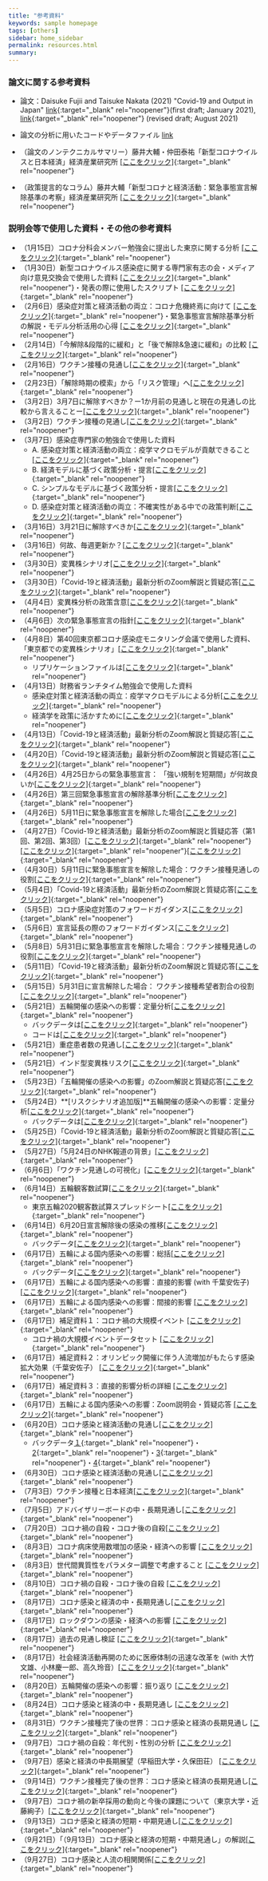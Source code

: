```yaml
---
title: "参考資料"
keywords: sample homepage
tags: [others]
sidebar: home_sidebar
permalink: resources.html
summary:
---
```


### 論文に関する参考資料

- 論文：Daisuke Fujii and Taisuke Nakata (2021) "Covid-19 and Output in Japan" [link](./files/FujiiNakata_Covid19.pdf){:target="_blank" rel="noopener"}(first draft; January 2021), [link](./files/FujiiNakata_20210811.pdf){:target="_blank" rel="noopener"} (revised draft; August 2021)

- 論文の分析に用いたコードやデータファイル [link](./files/Covid19_Output.zip)

- （論文のノンテクニカルサマリー）藤井大輔・仲田泰祐「新型コロナウイルスと日本経済」経済産業研究所 [[ここをクリック]](https://www.rieti.go.jp/jp/publications/nts/21e004.html){:target="_blank" rel="noopener"}

- （政策提言的なコラム）藤井大輔「新型コロナと経済活動：緊急事態宣言解除基準の考察」経済産業研究所 [[ここをクリック]](https://www.rieti.go.jp/jp/columns/a01_0629.html){:target="_blank" rel="noopener"}

### 説明会等で使用した資料・その他の参考資料

- （1月15日）コロナ分科会メンバー勉強会に提出した東京に関する分析 [[ここをクリック]](./files/Slides_緊急事態宣言解除基準_0115.pdf){:target="_blank" rel="noopener"}
- （1月30日）新型コロナウイルス感染症に関する専門家有志の会・メディア向け意見交換会で使用した資料 [[ここをクリック]](./files/Covid19OutputJapan_20210130.pdf){:target="_blank" rel="noopener"}・発表の際に使用したスクリプト [[ここをクリック]](./files/Covid19OutputJapan_20210130_Script.pdf){:target="_blank" rel="noopener"}
- （2月6日）感染症対策と経済活動の両立：コロナ危機終焉に向けて [[ここをクリック]](./files/Covid19OutputJapan_20210206.pdf){:target="_blank" rel="noopener"}・緊急事態宣言解除基準分析の解説・モデル分析活用の心得 [[ここをクリック]](./files/Covid19OutputJapan_Note_20210206.pdf){:target="_blank" rel="noopener"}
- （2月14日）「今解除&段階的に緩和」と「後で解除&急速に緩和」の比較 [[ここをクリック]](./files/FujiiNakata_Slides_20210214.pdf){:target="_blank" rel="noopener"}
- （2月16日）ワクチン接種の見通し[[ここをクリック]](./files/FujiiNakata_Vaccines_Slides_20210216.pdf){:target="_blank" rel="noopener"}
- （2月23日）「解除時期の模索」から「リスク管理」へ[[ここをクリック]](./files/FujiiNakata_Note_20210223.pdf){:target="_blank" rel="noopener"}
- （3月2日）3月7日に解除すべきか？ー1か月前の見通しと現在の見通しの比較から言えることー[[ここをクリック]](./files/FujiiNakata_Slides_20210302.pdf){:target="_blank" rel="noopener"}
- （3月2日）ワクチン接種の見通し[[ここをクリック]](./files/FujiiNakata_Vaccines_Slides_20210302.pdf){:target="_blank" rel="noopener"}
- （3月7日）感染症専門家の勉強会で使用した資料
    - A. 感染症対策と経済活動の両立：疫学マクロモデルが貢献できること[[ここをクリック]](./files/FujiiNakata_Slides_20210307a.pdf){:target="_blank" rel="noopener"}
    - B. 経済モデルに基づく政策分析・提言[[ここをクリック]](./files/FujiiNakata_Slides_20210307b.pdf){:target="_blank" rel="noopener"}
    - C. シンプルなモデルに基づく政策分析・提言[[ここをクリック]](./files/FujiiNakata_Slides_20210307c.pdf){:target="_blank" rel="noopener"}
    - D. 感染症対策と経済活動の両立：不確実性がある中での政策判断[[ここをクリック]](./files/FujiiNakata_Slides_20210307d.pdf){:target="_blank" rel="noopener"}
- （3月16日）3月21日に解除すべきか[[ここをクリック]](./files/FujiiNakata_Slides_20210316.pdf){:target="_blank" rel="noopener"}
- （3月16日）何故、毎週更新か？[[ここをクリック]](./files/FujiiNakata_Slides_20210316b.pdf){:target="_blank" rel="noopener"}
- （3月30日）変異株シナリオ[[ここをクリック]](./files/FujiiNakata_Slides_20210330_variants.pdf){:target="_blank" rel="noopener"}
- （3月30日）「Covid-19と経済活動」最新分析のZoom解説と質疑応答[[ここをクリック]](https://u-tokyo-ac-jp.zoom.us/rec/share/PSgMvoQQCNpGmODfyujp9rDeVI_zoYcAYouj_05pPi5wQgUP30CJQLgKAuQF7Ci8.rT8j01xqw4bE-5kA?startTime=1617091306000){:target="_blank" rel="noopener"}
- （4月4日）変異株分析の政策含意[[ここをクリック]](./files/FujiiNakata_Slides_20210404_variants.pdf){:target="_blank" rel="noopener"}
- （4月6日）次の緊急事態宣言の指針[[ここをクリック]](./files/FujiiNakata_Slides_20210406.pdf){:target="_blank" rel="noopener"}
- （4月8日）第40回東京都コロナ感染症モニタリング会議で使用した資料、「東京都での変異株シナリオ」[[ここをクリック]](./files/FujiiNakata_Slides_20210408.pdf){:target="_blank" rel="noopener"}
	- リプリケーションファイルは[[ここをクリック]](./files/Replication.zip){:target="_blank" rel="noopener"}
- （4月13日）財務省ランチタイム勉強会で使用した資料
	- 感染症対策と経済活動の両立：疫学マクロモデルによる分析[[ここをクリック]](./files/Nakata_MOF_Slides_20210413a.pdf){:target="_blank" rel="noopener"}
	- 経済学を政策に活かすために[[ここをクリック]](./files/Nakata_MOF_Slides_20210413b.pdf){:target="_blank" rel="noopener"}
- （4月13日）「Covid-19と経済活動」最新分析のZoom解説と質疑応答[[ここをクリック]](https://u-tokyo-ac-jp.zoom.us/rec/share/X1nKq9vBFRCghWKSy9mmwglzJlv1uSBZHhOuHRty6hq_tDatnmD1g7ps7zG1yYiH.Gid9nkZ4y0DGlbya){:target="_blank" rel="noopener"}
- （4月20日）「Covid-19と経済活動」最新分析のZoom解説と質疑応答[[ここをクリック]](https://u-tokyo-ac-jp.zoom.us/rec/share/yamnPfsovC4sf5spZ5WnF9B0XaQwbsb6hUVGIAP95MuWrtt5CVvliog-KXOvPh5Y.BdAIQX7ZMlovSW0c){:target="_blank" rel="noopener"}
- （4月26日）4月25日からの緊急事態宣言： 「強い規制を短期間」が何故良いか[[ここをクリック]](./files/FujiiNakata_StrictAndShort_Slides_20210426.pdf){:target="_blank" rel="noopener"}
- （4月26日）第三回緊急事態宣言の解除基準分析[[ここをクリック]](./files/FujiiNakata_LiftingCriteria_Slides_20210426.pdf){:target="_blank" rel="noopener"}
- （4月26日）5月11日に緊急事態宣言を解除した場合[[ここをクリック]](./files/FujiiNakata_GradualRecovery_Slides_20210426.pdf){:target="_blank" rel="noopener"}
- （4月27日）「Covid-19と経済活動」最新分析のZoom解説と質疑応答（第1回、第2回、第3回）[[ここをクリック]](https://u-tokyo-ac-jp.zoom.us/rec/share/IRZvttIR2lZ-uV-juJxN4nuNCfbpilp_K8Hnn0MSxrFlHfbIqYxdxA85RVKVwA2L.qvT8wPDvrs_PbF9r){:target="_blank" rel="noopener"}[[ここをクリック]](https://u-tokyo-ac-jp.zoom.us/rec/share/G_dhZOFCnyM5TlI0ciugR8nM7HUHKa2EYdNGJeL935DfAJxI1blz8SSbfKbh68.ecBe_sCMc3GLAl67){:target="_blank" rel="noopener"}[[ここをクリック]](https://u-tokyo-ac-jp.zoom.us/rec/share/J0eCA8RF6TGcfrsYcW4k9W0crEATd7FJNYldqI4PvyZ7kWooY1kyouF1kL_NI5ot.FeAq3mRPUYgUsNhz){:target="_blank" rel="noopener"}
- （4月30日）5月11日に緊急事態宣言を解除した場合：ワクチン接種見通しの役割[[ここをクリック]](./files/FujiiNakata_AlternativeVaccines_Slides_20210430.pdf){:target="_blank" rel="noopener"}
- （5月4日）「Covid-19と経済活動」最新分析のZoom解説と質疑応答[[ここをクリック]](https://u-tokyo-ac-jp.zoom.us/rec/share/6VBdFiQOicEw63WczadVca3xb23rIvi0hDsiRhv3HJyehfaoglYWho-66Zg14CiF.xkuxA2eV2ZOUcgyD){:target="_blank" rel="noopener"}
- （5月5日）コロナ感染症対策のフォワードガイダンス[[ここをクリック]](./files/FujiiNakata_ForwardGuidance_Slides_20210505.pdf){:target="_blank" rel="noopener"}
- （5月6日）宣言延長の際のフォワードガイダンス[[ここをクリック]](./files/FujiiNakata_ForwardGuidance_Slides_20210506.pdf){:target="_blank" rel="noopener"}
- （5月8日）5月31日に緊急事態宣言を解除した場合：ワクチン接種見通しの役割[[ここをクリック]](./files/FujiiNakata_Slides_20210508.pdf){:target="_blank" rel="noopener"}
- （5月11日）「Covid-19と経済活動」最新分析のZoom解説と質疑応答[[ここをクリック]](https://u-tokyo-ac-jp.zoom.us/rec/share/9d0GUwnZrvl6whVg6WyRIHnhwZOmdu7_vlS8OiqRndZWxhK6UvPEZ3SkYTni2Jjj.9ymBhpxaFtM0NFyf){:target="_blank" rel="noopener"}
- （5月15日）5月31日に宣言解除した場合： ワクチン接種希望者割合の役割[[ここをクリック]](./files/FujiiNakata_Slides_20210515.pdf){:target="_blank" rel="noopener"}
- （5月21日）五輪開催の感染への影響：定量分析[[ここをクリック]](./files/FujiiNakata_Olympics_Slides_20210521.pdf){:target="_blank" rel="noopener"}
	-  バックデータは[[ここをクリック]](./files/BackData_Olympics_Tokyo.xls){:target="_blank" rel="noopener"}
	-  コードは[[ここをクリック]](./files/Olympics_replication.zip){:target="_blank" rel="noopener"}
- （5月21日）重症患者数の見通し[[ここをクリック]](./files/FujiiNakata_ICU_Slides_20210521.pdf){:target="_blank" rel="noopener"}
- （5月21日）インド型変異株リスク[[ここをクリック]](./files/FujiiNakata_Variant_Slides_20210521.pdf){:target="_blank" rel="noopener"}
- （5月23日）「五輪開催の感染への影響」のZoom解説と質疑応答[[ここをクリック]](
    https://u-tokyo-ac-jp.zoom.us/rec/share/ehQlA6EVys2CYehi52Pdhf2TURbC4Z3p_0uhvvcU-QgR8jQ13RUqahKEwKlmbSVB.4jfNDCEVEjkgmANt?startTime=1621754628000){:target="_blank" rel="noopener"}
- （5月24日）**[リスクシナリオ追加版]**五輪開催の感染への影響：定量分析[[ここをクリック]](./files/FujiiNakata_Olympics_Slides_20210524.pdf){:target="_blank" rel="noopener"}
    - バックデータは[[ここをクリック]](./files/BackData_Olympic_Tokyo.xls){:target="_blank" rel="noopener"}
 - （5月25日）「Covid-19と経済活動」最新分析のZoom解説と質疑応答[[ここをクリック]](
https://u-tokyo-ac-jp.zoom.us/rec/share/OI75Geb3F5g1T6N9yCCPdKCaNw052iMUKd-EwStXlYyOuJ-P5N3dsasGcamgyX9m.OYVUVxzj4rJ1DGk3?startTime=1621929900000){:target="_blank" rel="noopener"}
 - （5月27日）「5月24日のNHK報道の背景」[[ここをクリック]](./files/FujiiNakata_NHK_20210527.pdf){:target="_blank" rel="noopener"}
 - （6月6日）「ワクチン見通しの可視化」[[ここをクリック]](./files/FujiiNakata_Vaccine_Slides_20210606.pdf){:target="_blank" rel="noopener"}
 - （6月14日）五輪観客数試算[[ここをクリック]](./files/FujiiNakata_Olympics_Slides_20210614_Spreadsheet.pdf){:target="_blank" rel="noopener"}
    -  東京五輪2020観客数試算スプレッドシート[[ここをクリック]](./files/TokyoOlympicsSpreadsheet.xlsx){:target="_blank" rel="noopener"}
 - （6月14日）6月20日宣言解除後の感染の推移[[ここをクリック]](./files/FujiiNakata_CounterfactualExperiments_Slides_20210614.pdf){:target="_blank" rel="noopener"}
    - バックデータ[[ここをクリック]](./files/Tokyo_5250000_3.xls){:target="_blank" rel="noopener"}
- （6月17日）五輪による国内感染への影響：総括[[ここをクリック]](./files/FujiiNakata_Olympics_Slides_20210616_Summary.pdf){:target="_blank" rel="noopener"}
    - バックデータ[[ここをクリック]](./files/BackData_MainResults_Tokyo.xls){:target="_blank" rel="noopener"}
- （6月17日）五輪による国内感染への影響：直接的影響 (with 千葉安佐子) [[ここをクリック]](./files/FujiiNakata_Olympics_Slides_20210616a_DirectEffects.pdf){:target="_blank" rel="noopener"}
- （6月17日）五輪による国内感染への影響：間接的影響 [[ここをクリック]](./files/FujiiNakata_Olympics_Slides_20210616b_IndirectEffects.pdf){:target="_blank" rel="noopener"}
- （6月17日）補足資料１：コロナ禍の大規模イベント [[ここをクリック]](./files/FujiiNakata_Olympics_Slides_20210616a_SportsMusic.pdf){:target="_blank" rel="noopener"}
    - コロナ禍の大規模イベントデータセット [[ここをクリック]](./files/大規模イベントデータセット.xlsx){:target="_blank" rel="noopener"}
-  （6月17日）補足資料２：オリンピック開催に伴う人流増加がもたらす感染拡大効果（千葉安佐子） [[ここをクリック]](./files/Olympics_Chiba.pdf){:target="_blank" rel="noopener"}
-  （6月17日）補足資料３：直接的影響分析の詳細 [[ここをクリック]](./files/FujiiNakata_Olympics_Slides_20210616b_ModelDetails.pdf){:target="_blank" rel="noopener"}
-  （6月17日）五輪による国内感染への影響：Zoom説明会・質疑応答 [[ここをクリック]](https://u-tokyo-ac-jp.zoom.us/rec/share/wLhQewKTLoVY5T00yi96h0FP5khCNXH4m99egtZJ5P5YtkXtNCANk-LbxmOQY8yW.4vsb-dwlCZ497iPH?startTime=1623912478000){:target="_blank" rel="noopener"}
- （6月20日）コロナ感染と経済活動の見通し[[ここをクリック]](./files/FujiiNakata_PrimeMinister_Slides_20210620.pdf){:target="_blank" rel="noopener"}
    - バックデータ[１](./files/BackData_VP_MainResults_Tokyo_0.620.xls){:target="_blank" rel="noopener"}・[2](./files/BackData_VP_MainResults_Tokyo_0.420.xls){:target="_blank" rel="noopener"}・[3](./files/BackData_VP_MainResults_Tokyo_0.980.xls){:target="_blank" rel="noopener"}・[4](./files/BackData_DR_MainResults_Tokyo0.620.xls){:target="_blank" rel="noopener"}    
-   （6月30日）コロナ感染と経済活動の見通し[[ここをクリック]](./files/FujiiNakata_ADBKantei_20210630.pdf){:target="_blank" rel="noopener"}
-   （7月3日）ワクチン接種と日本経済[[ここをクリック]](./files/FujiiNakata_Updated_20210703.pdf){:target="_blank" rel="noopener"}
-   （7月5日）アドバイザリーボードの中・長期見通し[[ここをクリック]](./files/FujiiNakata_Outlook_Slides_20210705.pdf){:target="_blank" rel="noopener"}
-   （7月20日）コロナ禍の自殺・コロナ後の自殺[[ここをクリック]](./files/FujiiNakata_Suicides_Slides_20210720.pdf){:target="_blank" rel="noopener"}
-   （8月3日）コロナ病床使用数増加の感染・経済への影響 [[ここをクリック]](./files/FujiiNakata_ICU_Slides_20210803.pdf){:target="_blank" rel="noopener"}
-   （8月3日）世代間異質性をパラメター調整で考慮すること [[ここをクリック]](./files/FujiiNakata_AgeHeterogeneity_Slides_20210803.pdf){:target="_blank" rel="noopener"}
-   （8月10日）コロナ禍の自殺・コロナ後の自殺 [[ここをクリック]](./files/FujiiNakata_Suicides_Slides_20210810.pdf){:target="_blank" rel="noopener"}
-   （8月17日）コロナ感染と経済の中・長期見通し[[ここをクリック]](./files/FujiiNakata_AI_20210817.pdf){:target="_blank" rel="noopener"}
-   （8月17日）ロックダウンの感染・経済への影響 [[ここをクリック]](./files/FujiiNakata_Lockdown_20210817.pdf){:target="_blank" rel="noopener"}
-   （8月17日）過去の見通し検証 [[ここをクリック]](./files/FujiiNakata_PastProjections_20210817.pdf){:target="_blank" rel="noopener"}
-   （8月17日）社会経済活動再開のために医療体制の迅速な改革を (with 大竹文雄、小林慶一郎、高久玲音）[[ここをクリック]](./files/OhtakeKobayashiTakakuNakata_20210817.pdf){:target="_blank" rel="noopener"}
-   （8月20日）五輪開催の感染への影響：振り返り [[ここをクリック]](./files/FujiiNakata_OlympicsReview_Slides_20210820.pdf){:target="_blank" rel="noopener"}
-   （8月24日）コロナ感染と経済の中・長期見通し [[ここをクリック]](./files/FujiiNakata_AI_20210824.pdf){:target="_blank" rel="noopener"}
-   （8月31日）ワクチン接種完了後の世界：コロナ感染と経済の長期見通し [[ここをクリック]](./files/FujiiNakata_LongTermOutlook_20210831.pdf){:target="_blank" rel="noopener"}
-   （9月7日）コロナ禍の自殺：年代別・性別の分析 [[ここをクリック]](./files/FujiiNakata_Suicides_Slides_20210907.pdf){:target="_blank" rel="noopener"}
-   （9月7日）感染と経済の中長期展望（早稲田大学・久保田荘） [[ここをクリック]](./files/kubota_covid_0907.pdf){:target="_blank" rel="noopener"}
-   （9月14日）ワクチン接種完了後の世界：コロナ感染と経済の長期見通し[[ここをクリック]](./files/FujiiNakata_LongTermOutlook_20210914.pdf){:target="_blank" rel="noopener"}
-   （9月7日）コロナ禍の新卒採用の動向と今後の課題について（東京大学・近藤絢子）[[ここをクリック]](./files/仲田藤井Zoom説明会用.pptx){:target="_blank" rel="noopener"}
-   （9月13日）コロナ感染と経済の短期・中期見通し[[ここをクリック]](./files/FujiiNakata_Outlook_20210913.pdf){:target="_blank" rel="noopener"}
-   （9月21日）「（9月13日）コロナ感染と経済の短期・中期見通し」の解説[[ここをクリック]](./files/FujiiNakata_Outlook_Note_20210921.pdf){:target="_blank" rel="noopener"}
-   （9月27日）コロナ感染と人流の相関関係[[ここをクリック]](./files/FujiiNakata_Mobility_Slides_20210927.pdf){:target="_blank" rel="noopener"}


